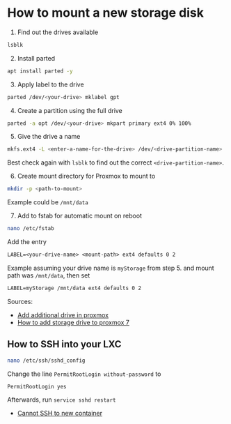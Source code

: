 # How to mount a new storage disk

1. Find out the drives available

```sh
lsblk
```

2. Install parted

```sh
apt install parted -y
```

3. Apply label to the drive

```sh
parted /dev/<your-drive> mklabel gpt
```

4. Create a partition using the full drive

```sh
parted -a opt /dev/<your-drive> mkpart primary ext4 0% 100%
```

5. Give the drive a name

```sh
mkfs.ext4 -L <enter-a-name-for-the-drive> /dev/<drive-partition-name>
```

Best check again with `lsblk` to find out the correct `<drive-partition-name>`.

6. Create mount directory for Proxmox to mount to

```sh
mkdir -p <path-to-mount>
```

Example could be `/mnt/data`

7. Add to fstab for automatic mount on reboot

```sh
nano /etc/fstab
```

Add the entry

```txt
LABEL=<your-drive-name> <mount-path> ext4 defaults 0 2
```

Example assuming your drive name is `myStorage` from step 5. and mount path was `/mnt/data`, then set

```txt
LABEL=myStorage /mnt/data ext4 defaults 0 2
```

Sources:

- [Add additional drive in proxmox](https://bobcares.com/blog/add-additional-drive-in-proxmox/)
- [How to add storage drive to proxmox 7](https://virtualizeeverything.com/2021/10/17/how-to-add-storage-dive-to-proxmox-7/)

## How to SSH into your LXC

```sh
nano /etc/ssh/sshd_config
```

Change the line `PermitRootLogin without-password` to

```txt
PermitRootLogin yes
```

Afterwards, run `service sshd restart`

- [Cannot SSH to new container](https://forum.proxmox.com/threads/cannot-ssh-to-new-container.38114/)
